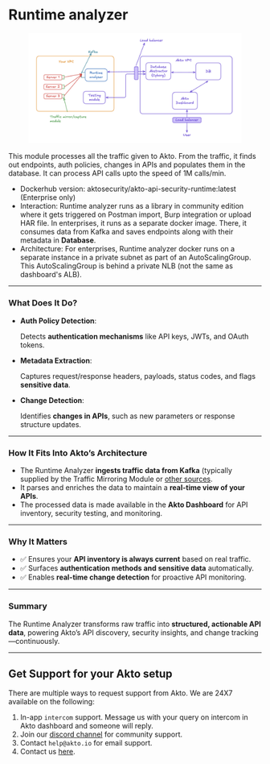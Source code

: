 # Runtime analyzer

<figure><img src="../.gitbook/assets/image (1) (1) (1) (1) (1) (1) (1) (1) (1) (1) (1) (1) (1) (1) (1).png" alt=""><figcaption></figcaption></figure>

This module processes all the traffic given to Akto. From the traffic, it finds out endpoints, auth policies, changes in APIs and populates them in the database. It can process API calls upto the speed of 1M calls/min.

* Dockerhub version: aktosecurity/akto-api-security-runtime:latest (Enterprise only)
* Interaction: Runtime analyzer runs as a library in community edition where it gets triggered on Postman import, Burp integration or upload HAR file. In enterprises, it runs as a separate docker image. There, it consumes data from Kafka and saves endpoints along with their metadata in **Database**.
* Architecture: For enterprises, Runtime analyzer docker runs on a separate instance in a private subnet as part of an AutoScalingGroup. This AutoScalingGroup is behind a private NLB (not the same as dashboard's ALB).

***

### What Does It Do?

*   **Auth Policy Detection**:

    Detects **authentication mechanisms** like API keys, JWTs, and OAuth tokens.
*   **Metadata Extraction**:

    Captures request/response headers, payloads, status codes, and flags **sensitive data**.
*   **Change Detection**:

    Identifies **changes in APIs**, such as new parameters or response structure updates.

***

### How It Fits Into Akto’s Architecture

* The Runtime Analyzer **ingests traffic data from Kafka** (typically supplied by the Traffic Mirroring Module or [other sources](../traffic-connector/traffic-data-sources.md).
* It parses and enriches the data to maintain a **real-time view of your APIs**.
* The processed data is made available in the **Akto Dashboard** for API inventory, security testing, and monitoring.

***

### Why It Matters

* ✅ Ensures your **API inventory is always current** based on real traffic.
* ✅ Surfaces **authentication methods and sensitive data** automatically.
* ✅ Enables **real-time change detection** for proactive API monitoring.

***

### Summary

The Runtime Analyzer transforms raw traffic into **structured, actionable API data**, powering Akto’s API discovery, security insights, and change tracking—continuously.

***

## Get Support for your Akto setup

There are multiple ways to request support from Akto. We are 24X7 available on the following:

1. In-app `intercom` support. Message us with your query on intercom in Akto dashboard and someone will reply.
2. Join our [discord channel](https://www.akto.io/community) for community support.
3. Contact `help@akto.io` for email support.
4. Contact us [here](https://www.akto.io/contact-us).
